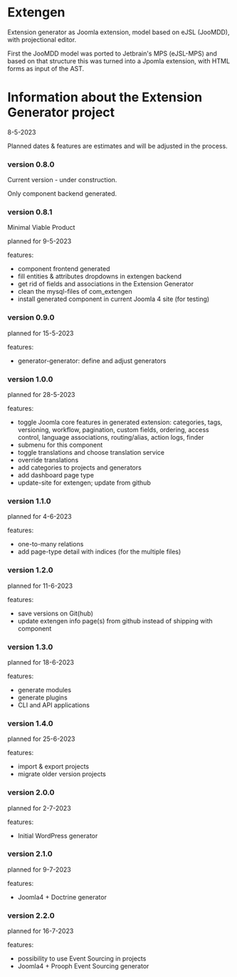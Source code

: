 # Extengen
Extension generator as Joomla extension, model based on eJSL (JooMDD), with projectional editor. 

First the JooMDD model was ported to Jetbrain's MPS (eJSL-MPS) and based on that structure this was turned into a Jpomla extension, with HTML forms as input of the AST.

# Information about the Extension Generator project
8-5-2023

Planned dates & features are estimates and will be adjusted in the process.

### version 0.8.0

Current version - under construction.

Only component backend generated.

### version 0.8.1

Minimal Viable Product

planned for 9-5-2023

features:

* component frontend generated
* fill entities & attributes dropdowns in extengen backend
* get rid of fields and associations in the Extension Generator
* clean the mysql-files of com_extengen
* install generated component in current Joomla 4 site (for testing)

### version 0.9.0

planned for 15-5-2023

features:

* generator-generator: define and adjust generators

### version 1.0.0

planned for 28-5-2023

features:

* toggle Joomla core features in generated extension: categories, tags, versioning, workflow, pagination, custom fields, ordering, access control, language associations, routing/alias, action logs, finder
* submenu for this component
* toggle translations and choose translation service
* override translations
* add categories to projects and generators
* add dashboard page type
* update-site for extengen; update from github

### version 1.1.0

planned for 4-6-2023

features:

* one-to-many relations
* add page-type detail with indices (for the multiple files)

### version 1.2.0

planned for 11-6-2023

features:

* save versions on Git(hub)
* update extengen info page(s) from github instead of shipping with component

### version 1.3.0

planned for 18-6-2023

features:

* generate modules
* generate plugins
* CLI and API applications

### version 1.4.0

planned for 25-6-2023

features:

* import & export projects
* migrate older version projects

### version 2.0.0

planned for 2-7-2023

features:

* Initial WordPress generator

### version 2.1.0

planned for 9-7-2023

features:

* Joomla4 + Doctrine generator

### version 2.2.0

planned for 16-7-2023

features:

* possibility to use Event Sourcing in projects
* Joomla4 + Prooph Event Sourcing generator

 

 
